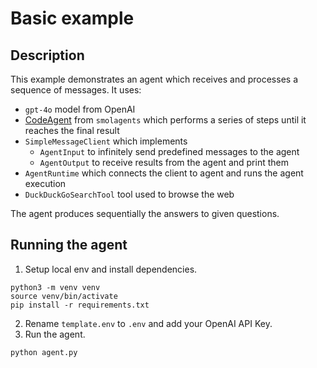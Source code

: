 # Basic example

## Description
This example demonstrates an agent which receives and processes a sequence of messages. It uses:
- `gpt-4o` model from OpenAI
- [CodeAgent](https://huggingface.co/docs/smolagents/reference/agents#smolagents.CodeAgent) from `smolagents` which performs a series of steps until it reaches the final result
- `SimpleMessageClient` which implements 
  - `AgentInput` to infinitely send predefined messages to the agent
  - `AgentOutput` to receive results from the agent and print them  
- `AgentRuntime` which connects the client to agent and runs the agent execution
- `DuckDuckGoSearchTool` tool used to browse the web

The agent produces sequentially the answers to given questions.

## Running the agent
1. Setup local env and install dependencies.
```shell
python3 -m venv venv
source venv/bin/activate
pip install -r requirements.txt
```

2. Rename `template.env` to `.env` and add your OpenAI API Key.
3. Run the agent.
```shell
python agent.py
```
